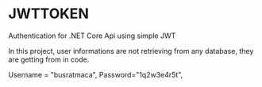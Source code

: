 # JWTTOKEN


Authentication for .NET Core Api using simple JWT

In this project, user informations are not retrieving from any database, they are getting from in code.


 Username = "busratmaca",
 Password="1q2w3e4r5t",

 

